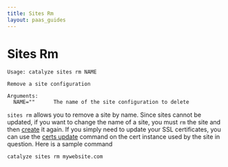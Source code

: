 ```yaml
---
title: Sites Rm
layout: paas_guides
---
```


# Sites Rm

```
Usage: catalyze sites rm NAME

Remove a site configuration

Arguments:
  NAME=""      The name of the site configuration to delete
```

`sites rm` allows you to remove a site by name. Since sites cannot be updated, if you want to change the name of a site, you must `rm` the site and then [create](https://resources.catalyze.io/paas/cli/sections/sites-create/) it again. If you simply need to update your SSL certificates, you can use the [certs update](https://resources.catalyze.io/paas/cli/sections/certs-update/) command on the cert instance used by the site in question. Here is a sample command

```
catalyze sites rm mywebsite.com
```
